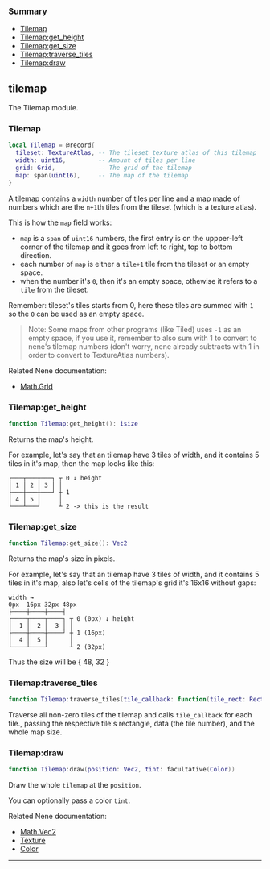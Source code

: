 ### Summary
* [Tilemap](#tilemap)
* [Tilemap:get_height](#tilemapget_height)
* [Tilemap:get_size](#tilemapget_size)
* [Tilemap:traverse_tiles](#tilemaptraverse_tiles)
* [Tilemap:draw](#tilemapdraw)

## tilemap

The Tilemap module.

### Tilemap

```lua
local Tilemap = @record{
  tileset: TextureAtlas, -- The tileset texture atlas of this tilemap
  width: uint16,         -- Amount of tiles per line
  grid: Grid,            -- The grid of the tilemap
  map: span(uint16),     -- The map of the tilemap
}
```

A tilemap contains a `width` number of tiles per line and a map made of numbers which are the `n+1`th tiles from
the tileset (which is a texture atlas).

This is how the `map` field works:
* `map` is a `span` of `uint16` numbers, the first entry is on the uppper-left corner of the tilemap and it goes from
left to right, top to bottom direction.
* each number of `map` is either a `tile+1` tile from the tileset or an empty space.
* when the number it's `0`, then it's an empty space, othewise it refers to a `tile` from the tileset.

Remember: tileset's tiles starts from 0, here these tiles are summed with `1` so the `0` can be used as an empty space.

> Note: Some maps from other programs (like Tiled) uses `-1` as an empty space, if you use it, remember to also sum with 1 to
convert to nene's tilemap numbers (don't worry, nene already subtracts with 1 in order to convert to TextureAtlas numbers).

Related Nene documentation:
* [Math.Grid](math/grid.md#grid)

### Tilemap:get_height

```lua
function Tilemap:get_height(): isize
```

Returns the map's height.

For example, let's say that an tilemap have 3 tiles of width, and it contains 5 tiles
in it's map, then the map looks like this:

```
┌───┬───┬───┐ ┬ 0 ↓ height
│ 1 │ 2 │ 3 │ │
├───┼───┼───┘ ┼ 1
│ 4 │ 5 │     │
└───┴───┘     ┴ 2 -> this is the result
```

### Tilemap:get_size

```lua
function Tilemap:get_size(): Vec2
```

Returns the map's size in pixels.

For example, let's say that an tilemap have 3 tiles of width, and it contains 5 tiles
in it's map, also let's cells of the tilemap's grid it's 16x16 without gaps:

```
width →
0px  16px 32px 48px
├────┼────┼────┤
┌────┬────┬────┐ ┬ 0 (0px) ↓ height
│  1 │  2 │  3 │ │
├────┼────┼────┘ ┼ 1 (16px)
│  4 │  5 │      │
└────┴────┘      ┴ 2 (32px)
```

Thus the size will be { 48, 32 }

### Tilemap:traverse_tiles

```lua
function Tilemap:traverse_tiles(tile_callback: function(tile_rect: Rect, map_size: Vec2, tile: uint16))
```

Traverse all non-zero tiles of the tilemap and calls `tile_callback` for each tile., passing the
respective tile's rectangle, data (the tile number), and the whole map size.

### Tilemap:draw

```lua
function Tilemap:draw(position: Vec2, tint: facultative(Color))
```

Draw the whole `tilemap` at the `position`.

You can optionally pass a color `tint`.

Related Nene documentation:
* [Math.Vec2](math/vec2.md#vec2)
* [Texture](texture.md#texture)
* [Color](color.md#color)

---
